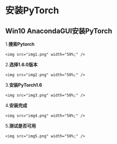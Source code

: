 # 安装PyTorch

## Win10 AnacondaGUI安装PyTorch

1.**搜索Pytorch**

    <img src="img1.png" width="50%;" />

2.**选择1.6.0版本**

    <img src="img2.png" width="50%;" />

3.**安装PyTorch1.6**

    <img src="img3.png" width="50%;" />

4.**安装完成**

    <img src="img4.png" width="50%;" />

5.**测试是否可用**

    <img src="img5.png" width="50%;" />

